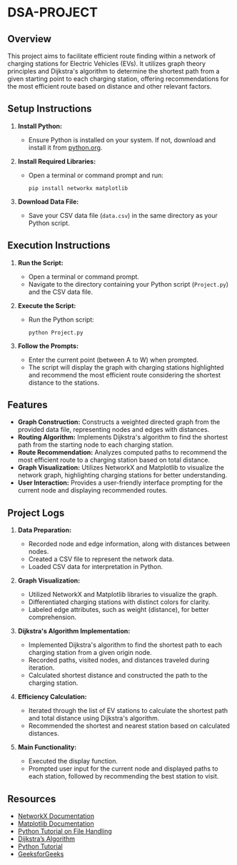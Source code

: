 # DSA-PROJECT

## Overview

This project aims to facilitate efficient route finding within a network of charging stations for Electric Vehicles (EVs). It utilizes graph theory principles and Dijkstra's algorithm to determine the shortest path from a given starting point to each charging station, offering recommendations for the most efficient route based on distance and other relevant factors.

## Setup Instructions

1. **Install Python:**
   - Ensure Python is installed on your system. If not, download and install it from [python.org](https://www.python.org/downloads/).

2. **Install Required Libraries:**
   - Open a terminal or command prompt and run:
     ```
     pip install networkx matplotlib
     ```

3. **Download Data File:**
   - Save your CSV data file (`data.csv`) in the same directory as your Python script.

## Execution Instructions

1. **Run the Script:**
   - Open a terminal or command prompt.
   - Navigate to the directory containing your Python script (`Project.py`) and the CSV data file.

2. **Execute the Script:**
   - Run the Python script:
     ```
     python Project.py
     ```

3. **Follow the Prompts:**
   - Enter the current point (between A to W) when prompted.
   - The script will display the graph with charging stations highlighted and recommend the most efficient route considering the shortest distance to the stations.

## Features

- **Graph Construction:** Constructs a weighted directed graph from the provided data file, representing nodes and edges with distances.
- **Routing Algorithm:** Implements Dijkstra's algorithm to find the shortest path from the starting node to each charging station.
- **Route Recommendation:** Analyzes computed paths to recommend the most efficient route to a charging station based on total distance.
- **Graph Visualization:** Utilizes NetworkX and Matplotlib to visualize the network graph, highlighting charging stations for better understanding.
- **User Interaction:** Provides a user-friendly interface prompting for the current node and displaying recommended routes.

## Project Logs

1. **Data Preparation:**
   - Recorded node and edge information, along with distances between nodes.
   - Created a CSV file to represent the network data.
   - Loaded CSV data for interpretation in Python.

2. **Graph Visualization:**
   - Utilized NetworkX and Matplotlib libraries to visualize the graph.
   - Differentiated charging stations with distinct colors for clarity.
   - Labeled edge attributes, such as weight (distance), for better comprehension.

3. **Dijkstra's Algorithm Implementation:**
   - Implemented Dijkstra's algorithm to find the shortest path to each charging station from a given origin node.
   - Recorded paths, visited nodes, and distances traveled during iteration.
   - Calculated shortest distance and constructed the path to the charging station.

4. **Efficiency Calculation:**
   - Iterated through the list of EV stations to calculate the shortest path and total distance using Dijkstra's algorithm.
   - Recommended the shortest and nearest station based on calculated distances.

5. **Main Functionality:**
   - Executed the display function.
   - Prompted user input for the current node and displayed paths to each station, followed by recommending the best station to visit.

## Resources
- [NetworkX Documentation](https://networkx.org/documentation/stable/)
- [Matplotlib Documentation](https://matplotlib.org/stable/contents.html)
- [Python Tutorial on File Handling](http://www.pythonforbeginners.com/file-handling/reading-and-writing-files-in-python/)
- [Dijkstra’s Algorithm]()
- [Python Tutorial]()
- [GeeksforGeeks]()

